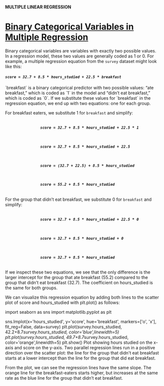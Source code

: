 #### MULTIPLE LINEAR REGRESSION

# [Binary Categorical Variables in Multiple Regression](https://www.codecademy.com/courses/linear-regression-mssp/lessons/stats-multiple-linear-regression/exercises/binary-categorical-variables-in-multiple-regression)

Binary categorical variables are variables with exactly two possible values. 
In a regression model, these two values are generally coded as 1 or 0. 
For example, a multiple regression equation from the `survey` dataset might look like this:
<h4>
    <p><em><code>score = 32.7 + 8.5 * hours_studied + 22.5 * breakfast</code></em></p>
</h4>
`breakfast` is a binary categorical predictor with two possible values: “ate breakfast,” which is coded as `1` in the model and “didn’t eat breakfast,” which is coded as `0`. 
If we substitute these values for `breakfast` in the regression equation, we end up with two equations: one for each group.

For breakfast eaters, we substitute 1 for `breakfast` and simplify:
<h4>
    <p>
        <em>
            <code>
                score = 32.7 + 8.5 * hours_studied + 22.5 * 1
            </code>
        </em>
    </p>
</h4>
<h4>
    <p>
        <em>
            <code>
                score = 32.7 + 8.5 * hours_studied + 22.5
            </code>
        </em>
    </p>
</h4>
<h4>
    <p>
        <em>
            <code>
                score = (32.7 + 22.5) + 8.5 * hours_studied
            </code>
        </em>
    </p>
</h4>
<h4>
    <p>
        <em>
            <code>
                score = 55.2 + 8.5 * hours_studied
            </code>
        </em>
    </p>
</h4>
 
For the group that didn’t eat breakfast, we substitute 0 for `breakfast` and simplify:
<h4>
    <p>
        <em>
            <code>
                score = 32.7 + 8.5 * hours_studied + 22.5 * 0
            </code>
        </em>
    </p>
</h4>
<h4>
    <p>
        <em>
            <code>
                score = 32.7 + 8.5 * hours_studied + 0
            </code>
        </em>
    </p>
</h4>
<h4>
    <p>
        <em>
            <code>
                score = 32.7 + 8.5 * hours_studied
            </code>
        </em>
    </p>
</h4>
 
If we inspect these two equations, we see that the only difference is the larger intercept for the group that ate breakfast (55.2) compared to the group that didn’t eat breakfast (32.7). The coefficient on hours_studied is the same for both groups.

We can visualize this regression equation by adding both lines to the scatter plot of score and hours_studied with plt.plot() as follows:

import seaborn as sns
import matplotlib.pyplot as plt
 
sns.lmplot(x='hours_studied', y='score', hue='breakfast', markers=['o', 'x'], fit_reg=False, data=survey)
plt.plot(survey.hours_studied, 42.2+8.7*survey.hours_studied, color='blue',linewidth=5)
plt.plot(survey.hours_studied, 49.7+8.7*survey.hours_studied, color='orange',linewidth=5)
plt.show()
Plot showing hours studied on the x-axis and score on the y-axis. Two parallel regression lines run in a positive direction over the scatter plot: the line for the group that didn't eat breakfast starts at a lower intercept than the line for the group that did eat breakfast.

From the plot, we can see the regression lines have the same slope. The orange line for the breakfast-eaters starts higher, but increases at the same rate as the blue line for the group that didn’t eat breakfast.
